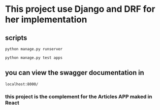 # This project use Django and DRF for her implementation

## scripts

`python manage.py runserver`

`python manage.py test apps`

## you can view the swagger documentation in 

`localhost:8000/`

### this project is the complement for the Articles APP maked in React
